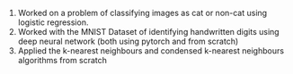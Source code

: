 1. Worked on a problem of classifying images as cat or non-cat using logistic regression. 
2. Worked with the MNIST Dataset of identifying handwritten digits using deep neural network (both using pytorch and from scratch)
3. Applied the k-nearest neighbours and condensed k-nearest neighbours algorithms from scratch
